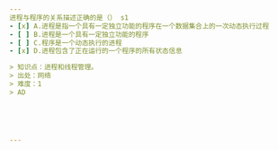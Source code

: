 ```yaml
---
进程与程序的关系描述正确的是（） s1
- [x] A.进程是指一个具有一定独立功能的程序在一个数据集合上的一次动态执行过程
- [ ] B.进程是一个具有一定独立功能的程序
- [ ] C.程序是一个动态执行的进程
- [x] D.进程包含了正在运行的一个程序的所有状态信息

> 知识点：进程和线程管理。
> 出处：网络
> 难度：1
> AD





---
```

